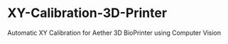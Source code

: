 # XY-Calibration-3D-Printer
Automatic XY Calibration for Aether 3D BioPrinter using Computer Vision
